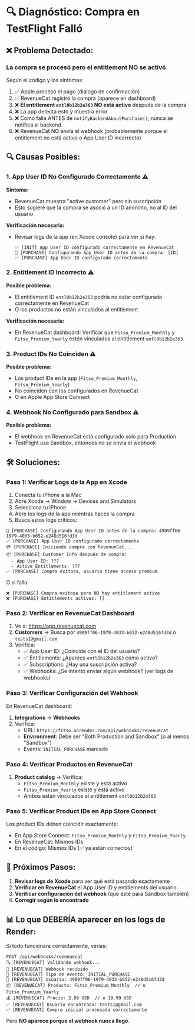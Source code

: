 # 🔍 Diagnóstico: Compra en TestFlight Falló

## ❌ Problema Detectado:

### **La compra se procesó pero el entitlement NO se activó**

Según el código y los síntomas:
1. ✅ Apple procesó el pago (diálogo de confirmación)
2. ✅ RevenueCat registró la compra (aparece en dashboard)
3. ❌ **El entitlement `entl0b12b2e363` NO está activo** después de la compra
4. ❌ La app detecta esto y muestra error
5. ❌ Como falla ANTES de `notifyBackendAboutPurchase()`, nunca se notifica al backend
6. ❌ RevenueCat NO envía el webhook (probablemente porque el entitlement no está activo o App User ID incorrecto)

## 🔍 Causas Posibles:

### 1. **App User ID No Configurado Correctamente** ⚠️

**Síntoma:**
- RevenueCat muestra "active customer" pero sin suscripción
- Esto sugiere que la compra se asoció a un ID anónimo, no al ID del usuario

**Verificación necesaria:**
- Revisar logs de la app (en Xcode console) para ver si hay:
  ```
  ✅ [INIT] App User ID configurado correctamente en RevenueCat
  👤 [PURCHASE] Configurando App User ID antes de la compra: [ID]
  ✅ [PURCHASE] App User ID configurado correctamente
  ```

### 2. **Entitlement ID Incorrecto** ⚠️

**Posible problema:**
- El entitlement ID `entl0b12b2e363` podría no estar configurado correctamente en RevenueCat
- O los productos no están vinculados al entitlement

**Verificación necesaria:**
- En RevenueCat dashboard: Verificar que `Fitso_Premium_Monthly` y `Fitso_Premium_Yearly` estén vinculados al entitlement `entl0b12b2e363`

### 3. **Product IDs No Coinciden** ⚠️

**Posible problema:**
- Los product IDs en la app (`Fitso_Premium_Monthly`, `Fitso_Premium_Yearly`)
- No coinciden con los configurados en RevenueCat
- O en Apple App Store Connect

### 4. **Webhook No Configurado para Sandbox** ⚠️

**Posible problema:**
- El webhook en RevenueCat está configurado solo para Production
- TestFlight usa Sandbox, entonces no se envía el webhook

## 🛠️ Soluciones:

### **Paso 1: Verificar Logs de la App en Xcode**

1. Conecta tu iPhone a la Mac
2. Abre Xcode → Window → Devices and Simulators
3. Selecciona tu iPhone
4. Abre los logs de la app mientras haces la compra
5. Busca estos logs críticos:

```
👤 [PURCHASE] Configurando App User ID antes de la compra: 4909ff06-1979-4033-b652-e248d516fd3d
✅ [PURCHASE] App User ID configurado correctamente
💳 [PURCHASE] Iniciando compra con RevenueCat...
📦 [PURCHASE] Customer Info después de compra:
  - App User ID: ???
  - Active Entitlements: ???
✅ [PURCHASE] Compra exitosa, usuario tiene acceso premium
```

O si falla:
```
❌ [PURCHASE] Compra exitosa pero NO hay entitlement activo
❌ [PURCHASE] Entitlements activos: []
```

### **Paso 2: Verificar en RevenueCat Dashboard**

1. Ve a: https://app.revenuecat.com
2. **Customers** → Busca por `4909ff06-1979-4033-b652-e248d516fd3d` o `tests1@gmail.com`
3. Verifica:
   - ✅ App User ID: ¿Coincide con el ID del usuario?
   - ✅ Entitlements: ¿Aparece `entl0b12b2e363` como activo?
   - ✅ Subscriptions: ¿Hay una suscripción activa?
   - ✅ Webhooks: ¿Se intentó enviar algún webhook? (ver logs de webhooks)

### **Paso 3: Verificar Configuración del Webhook**

En RevenueCat dashboard:
1. **Integrations** → **Webhooks**
2. Verifica:
   - URL: `https://fitso.onrender.com/api/webhooks/revenuecat`
   - **Environment**: Debe ser "Both Production and Sandbox" (o al menos "Sandbox")
   - Events: `INITIAL_PURCHASE` marcado

### **Paso 4: Verificar Productos en RevenueCat**

1. **Product catalog** → Verifica:
   - `Fitso_Premium_Monthly` existe y está activo
   - `Fitso_Premium_Yearly` existe y está activo
   - Ambos están vinculados al entitlement `entl0b12b2e363`

### **Paso 5: Verificar Product IDs en App Store Connect**

Los product IDs deben coincidir exactamente:
- En App Store Connect: `Fitso_Premium_Monthly` y `Fitso_Premium_Yearly`
- En RevenueCat: Mismos IDs
- En el código: Mismos IDs (✅ ya están correctos)

## 🎯 Próximos Pasos:

1. **Revisar logs de Xcode** para ver qué está pasando exactamente
2. **Verificar en RevenueCat** el App User ID y entitlements del usuario
3. **Verificar configuración del webhook** (que esté para Sandbox también)
4. **Corregir según lo encontrado**

## 📊 Lo que DEBERÍA aparecer en los logs de Render:

Si todo funcionara correctamente, verías:

```
POST /api/webhooks/revenuecat
🔍 [REVENUECAT] Validando webhook...
📨 [REVENUECAT] Webhook recibido
📨 [REVENUECAT] Tipo de evento: INITIAL_PURCHASE
👤 [REVENUECAT] Usuario: 4909ff06-1979-4033-b652-e248d516fd3d
📦 [REVENUECAT] Producto: Fitso_Premium_Monthly  // o Fitso_Premium_Yearly
💰 [REVENUECAT] Precio: 2.99 USD  // o 19.99 USD
✅ [REVENUECAT] Usuario encontrado: tests1@gmail.com
✅ [REVENUECAT] Compra inicial procesada correctamente
```

Pero **NO aparece porque el webhook nunca llegó**.

